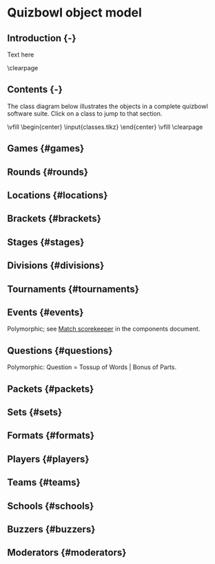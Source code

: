 # Quizbowl object model

## Introduction {-}
Text here

\clearpage

## Contents {-}
The class diagram below illustrates the objects in a complete quizbowl software suite.
Click on a class to jump to that section.

\vfill
\begin{center}
\input{classes.tikz}
\end{center}
\vfill
\clearpage



## Games                     {#games}
## Rounds                    {#rounds}
## Locations                 {#locations}
## Brackets                  {#brackets}
## Stages                    {#stages}
<!-- Or “phases.” -->
## Divisions                 {#divisions}
## Tournaments               {#tournaments}
## Events                    {#events}
Polymorphic; see [Match scorekeeper](#sk) in the components document.

## Questions                 {#questions}
Polymorphic: Question = Tossup of Words | Bonus of Parts.

## Packets                   {#packets}
## Sets                      {#sets}
## Formats                   {#formats}


## Players                   {#players}
## Teams                     {#teams}
## Schools                   {#schools}
## Buzzers                   {#buzzers}
## Moderators                {#moderators}

